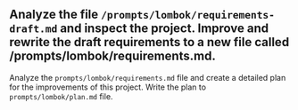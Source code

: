 Analyze the file `/prompts/lombok/requirements-draft.md` and inspect the project.
Improve and rewrite the draft requirements to a new file called /prompts/lombok/requirements.md.
-----------------------------------------
Analyze the `prompts/lombok/requirements.md` file and create a detailed plan for the improvements of this project.
Write the plan to `prompts/lombok/plan.md` file.